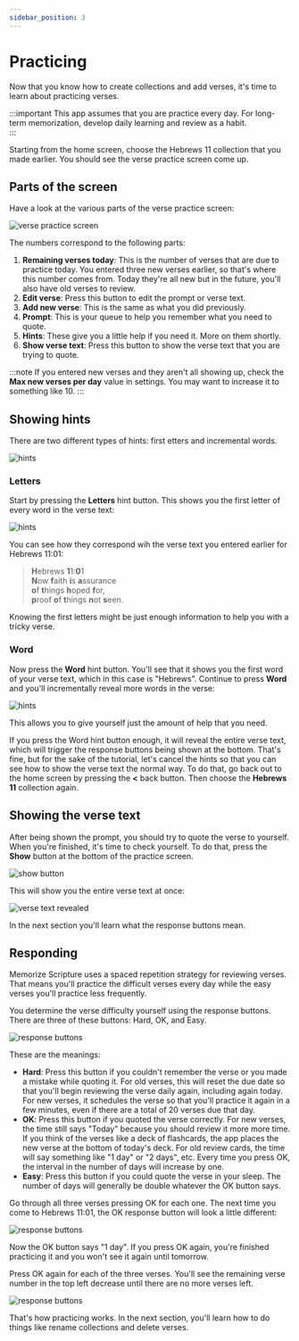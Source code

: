 ```yaml
---
sidebar_position: 3
---
```


# Practicing

Now that you know how to create collections and add verses, it's time to learn about practicing verses.

:::important
This app assumes that you are practice every day. For long-term memorization, develop daily learning and review as a habit.  
:::

Starting from the home screen, choose the Hebrews 11 collection that you made earlier. You should see the verse practice screen come up.

## Parts of the screen

Have a look at the various parts of the verse practice screen:

<div class="bordered-image">

![verse practice screen](img/practice-1.png)
</div>

The numbers correspond to the following parts:

1. **Remaining verses today**: This is the number of verses that are due to practice today. You entered three new verses earlier, so that's where this number comes from. Today they're all new but in the future, you'll also have old verses to review.
2. **Edit verse**: Press this button to edit the prompt or verse text.
3. **Add new verse**: This is the same as what you did previously.
4. **Prompt**: This is your queue to help you remember what you need to quote.
5. **Hints**: These give you a little help if you need it. More on them shortly.
6. **Show verse text**: Press this button to show the verse text that you are trying to quote.


:::note
If you entered new verses and they aren't all showing up, check the **Max new verses per day** value in settings. You may want to increase it to something like 10.
:::

## Showing hints

There are two different types of hints: first etters and incremental words.

<div class="bordered-image">

![hints](img/practice-2.png)
</div>

### Letters

Start by pressing the **Letters** hint button. This shows you the first letter of every word in the verse text:

<div class="bordered-image">

![hints](img/practice-3.png)
</div>

You can see how they correspond wih the verse text you entered earlier for Hebrews 11:01:

> **H**ebrews **1**1:**0**1  
> **N**ow **f**aith **i**s **a**ssurance  
> **o**f **t**hings **h**oped **f**or,  
> **p**roof **o**f **t**hings **n**ot **s**een.  

Knowing the first letters might be just enough information to help you with a tricky verse.

### Word

Now press the **Word** hint button. You'll see that it shows you the first word of your verse text, which in this case is "Hebrews". Continue to press **Word** and you'll incrementally reveal more words in the verse:

<div class="bordered-image">

![hints](img/practice-4.gif)
</div>

This allows you to give yourself just the amount of help that you need.

If you press the Word hint button enough, it will reveal the entire verse text, which will trigger the response buttons being shown at the bottom. That's fine, but for the sake of the tutorial, let's cancel the hints so that you can see how to show the verse text the normal way. To do that, go back out to the home screen by pressing the **<** back button. Then choose the **Hebrews 11** collection again.

## Showing the verse text

After being shown the prompt, you should try to quote the verse to yourself. When you're finished, it's time to check yourself. To do that, press the **Show** button at the bottom of the practice screen.

<div class="bordered-image">

![show button](img/practice-5.png)
</div>

This will show you the entire verse text at once:

<div class="bordered-image">

![verse text revealed](img/practice-6.png)
</div>

In the next section you'll learn what the response buttons mean.

## Responding

Memorize Scripture uses a spaced repetition strategy for reviewing verses. That means you'll practice the difficult verses every day while the easy verses you'll practice less frequently.

You determine the verse difficulty yourself using the response buttons. There are three of these buttons: Hard, OK, and Easy.

<div class="bordered-image">

![response buttons](img/practice-7.png)
</div>

These are the meanings:

- **Hard**: Press this button if you couldn't remember the verse or you made a mistake while quoting it. For old verses, this will reset the due date so that you'll begin reviewing the verse daily again, including again today. For new verses, it schedules the verse so that you'll practice it again in a few minutes, even if there are a total of 20 verses due that day.
- **OK**: Press this button if you quoted the verse correctly. For new verses, the time still says "Today" because you should review it more more time. If you think of the verses like a deck of flashcards, the app places the new verse at the bottom of today's deck. For old review cards, the time will say something like "1 day" or "2 days", etc. Every time you press OK, the interval in the number of days will increase by one.
- **Easy**: Press this button if you could quote the verse in your sleep. The number of days will generally be double whatever the OK button says.

Go through all three verses pressing OK for each one. The next time you come to Hebrews 11:01, the OK response button will look a little different:

<div class="bordered-image">

![response buttons](img/practice-8.png)
</div>

Now the OK button says "1 day". If you press OK again, you're finished practicing it and you won't see it again until tomorrow.

Press OK again for each of the three verses. You'll see the remaining verse number in the top left decrease until there are no more verses left.

<div class="bordered-image">

![response buttons](img/practice-9.png)
</div>

That's how practicing works. In the next section, you'll learn how to do things like rename collections and delete verses.